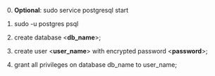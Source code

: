 0. __Optional__: sudo service postgresql start

1. sudo -u postgres psql

2. create database <__db_name__>;

3. create user <__user_name__> with encrypted password <__password__>;

4. grant all privileges on database db_name to user_name;